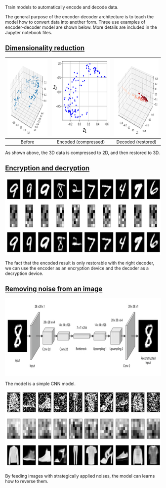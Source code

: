 Train models to automatically encode and decode data. 

The general purpose of the encoder-decoder architecture is to teach the model how to convert data into another form. Three use examples of encoder-decoder model are shown below. More details are included in the Jupyter notebook files. 

## [Dimensionality reduction](https://github.com/Juhyung8371/AI-ML-CV-Projects/blob/main/Generative%20AI/AutoEncoder/AutoEncoder_Dimensional_Reduction.ipynb)

| <img src="readme_images/dr_1.png" height="250"> | <img src="readme_images/dr_2.png" height="250"> | <img src="readme_images/dr_3.png" height="250"> |
|:-----------------------------------------------:|:-----------------------------------------------:|:-----------------------------------------------:|
|                     Before                      |              Encoded (compressed)               |               Decoded (restored)                |

As shown above, the 3D data is compressed to 2D, and then restored to 3D. 

## [Encryption and decryption](https://github.com/Juhyung8371/AI-ML-CV-Projects/blob/main/Generative%20AI/AutoEncoder/AutoEncoder_Encryption_Decryption.ipynb)

<img src="readme_images/encrypt_decrypt.png" height="250">

The fact that the encoded result is only restorable with the right decoder, we can use the encoder as an encryption device and the decoder as a decryption device. 

## [Removing noise from an image](https://github.com/Juhyung8371/AI-ML-CV-Projects/blob/main/Generative%20AI/AutoEncoder/AutoEncoder_Denoising_CNN.ipynb)

<img src="readme_images/cnn_model.png" height="250">

The model is a simple CNN model.

<img src="readme_images/cnn_denoise.png" height="250">

By feeding images with strategically applied noises, the model can learns how to reverse them.
